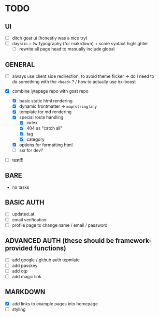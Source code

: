 # TODO

## UI

- [ ] ditch goat ui (honestly was a nice try)
- [ ] daysi ui + tw typography (for makrdown) + some syntaxt highlighter
    - [ ] rewrite all page head to manually include global

## GENERAL

- [ ] always use client side redirection, to avoid theme flicker -> do I need to do something with the `<head>` ? / how to actually use hx-boost

- [x] combine lytepage repo with goat repo
    - [x] basic static html rendering
    - [x] dynamic frontmatter -> `map[string]any`
    - [x] template for md rendering
    - [x] special route handling
        - [x] index
        - [x] 404 as "catch all"
        - [x] tag
        - [x] category
    - [x] options for formatting html
    - [ ] ssr for dev?
- [ ] test!!!

## BARE

- no tasks

## BASIC AUTH

- [ ] updated_at
- [ ] email verification
- [ ] profile page to change name / email / password

## ADVANCED AUTH (these should be framework-provided functions)

- [ ] add google / github auth tepmlate
- [ ] add passkey
- [ ] add otp
- [ ] add magic link

## MARKDOWN

- [x] add links to example pages into homepage
- [ ] styling
